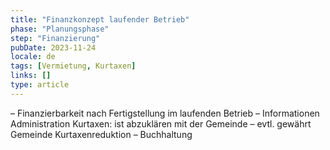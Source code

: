 ```yaml
---
title: "Finanzkonzept laufender Betrieb"
phase: "Planungsphase"
step: "Finanzierung"
pubDate: 2023-11-24
locale: de
tags: [Vermietung, Kurtaxen]
links: []
type: article
---
```


– Finanzierbarkeit nach Fertigstellung im laufenden Betrieb
– Informationen Administration Kurtaxen: ist abzuklären mit der Gemeinde
– evtl. gewährt Gemeinde Kurtaxenreduktion 
– Buchhaltung
